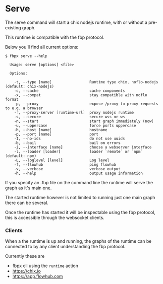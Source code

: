 # Serve

The serve command will start a chix nodejs runtime, with or without a pre-existing graph.

This runtime is compatible with the fbp protocol.

Below you'll find all current options:

```
$ fbpx serve --help

  Usage: serve [options] <file>

  Options:

    -t, --type [name]                 Runtime type chix, noflo-nodejs (default: chix-nodejs)
    -c, --cache                       cache components
    -x, --compat                      stay compatible with noflo format
    -p, --proxy                       expose /proxy to proxy requests to e.g. a browser
    -r, --proxy-server [runtime-url]  proxy nodejs runtime
    -s, --secure                      secure wss or ws
    -n, --start                       start graph immediately (now)
    -u, --uppercase                   force ports uppercase
    -h, --host [name]                 hostname
    -p, --port [name]                 port
    -I, --no-ids                      do not use uuids
    -b, --bail                        bail on errors
    -i, --interface [name]            choose a webserver interface
    -l, --loader [loader]             loader `remote` or `npm` (default: npm)
    -L, --loglevel [level]            Log level
    -f, --flowhub                     ping flowhub
    -v, --verbose                     verbose output
    -h, --help                        output usage information

```

If you specify an .fbp file on the command line the runtime will serve the graph as it's main one.

The started runtime however is not limited to running just one main graph there can be several.

Once the runtime has started it will be inspectable using the fbp protocol, this is accessible through the websocket clients.

### Clients

When a the runtime is up and running, the graphs of the runtime can be connected to by any client understanding the fbp protocol.

Currently these are
 - fbpx cli using the `runtime` action
 - https://chix.io
 - https://app.flowhub.com

